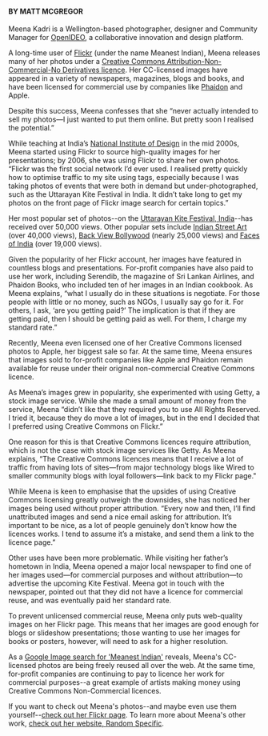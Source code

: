 <html><body><h4>BY MATT MCGREGOR</h4>

Meena Kadri is a Wellington-based photographer, designer and Community Manager for <a href="http://www.openideo.com/profiles/meanestindian/" target="_blank">OpenIDEO</a>, a collaborative innovation and design platform.



A long-time user of <a href="http://www.flickr.com/photos/meanestindian/" target="_blank">Flickr</a> (under the name Meanest Indian), Meena releases many of her photos under a <a href="http://creativecommons.org/licenses/by-nc-nd/3.0/" target="_blank">Creative Commons Attribution-Non-Commercial-No Derivatives licence</a>. Her CC-licensed images have appeared in a variety of newspapers, magazines, blogs and books, and have been licensed for commercial use by companies like <a href="http://au.phaidon.com/agenda/" target="_blank">Phaidon</a> and Apple.



Despite this success, Meena confesses that she “never actually intended to sell my photos—I just wanted to put them online. But pretty soon I realised the potential.”



While teaching at India’s <a href="http://www.nid.edu/" target="_blank">National Institute of Design</a> in the mid 2000s, Meena started using Flickr to source high-quality images for her presentations; by 2006, she was using Flickr to share her own photos. “Flickr was the first social network I’d ever used. I realised pretty quickly how to optimise traffic to my site using tags, especially because I was taking photos of events that were both in demand but under-photographed, such as the Uttarayan Kite Festival in India. It didn’t take long to get my photos on the front page of Flickr image search for certain topics.”



Her most popular set of photos--on the <a href="http://www.flickr.com/photos/meanestindian/sets/72157594478128903/" target="_blank">Uttarayan Kite Festival, India</a>--has received over 50,000 views. Other popular sets include <a href="http://www.flickr.com/photos/meanestindian/sets/72157594428155937/" target="_blank">Indian Street Art</a> (over 40,000 views), <a href="http://www.flickr.com/photos/meanestindian/sets/72057594094242130/" target="_blank">Back View Bollywood</a> (nearly 25,000 views) and <a href="http://www.flickr.com/photos/meanestindian/sets/72057594079156428/" target="_blank">Faces of India</a> (over 19,000 views).



Given the popularity of her Flickr account, her images have featured in countless blogs and presentations. For-profit companies have also paid to use her work, including Serendib, the magazine of Sri Lankan Airlines, and Phaidon Books, who included ten of her images in an Indian cookbook. As Meena explains, “what I usually do in these situations is negotiate. For those people with little or no money, such as NGOs, I usually say go for it. For others, I ask, ‘are you getting paid?’ The implication is that if they are getting paid, then I should be getting paid as well. For them, I charge my standard rate.”



Recently, Meena even licensed one of her Creative Commons licensed photos to Apple, her biggest sale so far. At the same time, Meena ensures that images sold to for-profit companies like Apple and Phaidon remain available for reuse under their original non-commercial Creative Commons licence.



As Meena’s images grew in popularity, she experimented with using Getty, a stock image service. While she made a small amount of money from the service, Meena “didn’t like that they required you to use All Rights Reserved. I tried it, because they do move a lot of images, but in the end I decided that I preferred using Creative Commons on Flickr.”



One reason for this is that Creative Commons licences require attribution, which is not the case with stock image services like Getty. As Meena explains, “The Creative Commons licences means that I receive a lot of traffic from having lots of sites—from major technology blogs like Wired to smaller community blogs with loyal followers—link back to my Flickr page."



While Meena is keen to emphasise that the upsides of using Creative Commons licensing greatly outweigh the downsides, she has noticed her images being used without proper attribution. “Every now and then, I’ll find unattributed images and send a nice email asking for attribution. It’s important to be nice, as a lot of people genuinely don’t know how the licences works. I tend to assume it’s a mistake, and send them a link to the licence page.”



Other uses have been more problematic. While visiting her father’s hometown in India, Meena opened a major local newspaper to find one of her images used—for commercial purposes and without attribution—to advertise the upcoming Kite Festival. Meena got in touch with the newspaper, pointed out that they did not have a licence for commercial reuse, and was eventually paid her standard rate.



To prevent unlicensed commercial reuse, Meena only puts web-quality images on her Flickr page. This means that her images are good enough for blogs or slideshow presentations; those wanting to use her images for books or posters, however, will need to ask for a higher resolution.



As a <a href="https://www.google.co.nz/search?q=meanest+indian&amp;oe=utf-8&amp;aq=t&amp;rls=org.mozilla:en-US:official&amp;client=firefox-a&amp;um=1&amp;ie=UTF-8&amp;hl=en&amp;tbm=isch&amp;source=og&amp;sa=N&amp;tab=wi&amp;authuser=0&amp;ei=JM6JUcbmM4ewkAXg1oDACQ&amp;biw=1280&amp;bih=868&amp;sei=J86JUcbyIcH0kQXirIH4BA" target="_blank">Google Image search for 'Meanest Indian'</a> reveals, Meena's CC-licensed photos are being freely reused all over the web. At the same time, for-profit companies are continuing to pay to licence her work for commercial purposes--a great example of artists making money using Creative Commons Non-Commercial licences.



If you want to check out Meena's photos--and maybe even use them yourself--<a href="http://www.flickr.com/photos/meanestindian/" target="_blank">check out her Flickr page</a>. To learn more about Meena's other work, <a href="http://www.randomspecific.com/" target="_blank">check out her website, Random Specific</a>.</body></html>